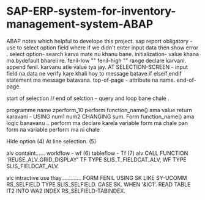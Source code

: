 # SAP-ERP-system-for-inventory-management-system-ABAP
ABAP notes which helpful to develope this project.
sap report
obligatory - use to select option field where if we didn't enter input data then show error .
select option- search karva mate nu khanu bane.
initialization- value khana ma bydefault bhareli re. fenil-low ""  fenil-high "" range declare karvani. append fenil. karvanu atle value tya jay.
AT SELECTION-SCREEN - input field na data ne verify kare khali hoy to message batave.if elseif endif statement ma message batavana.
top-of-page - attribute na name. end-of-page.

start of selection // end of selction - query and loop bane chale .

programme name zperform_10
perform function_name() ama value return karavani - USING num1 num2 CHANGING sum.
Form function_name() ama logic banavanu .. 
perform ma declare karela variable form ma chale pan form na variable perform ma ni chale

 
Hide option  (4)
At line selection. (5)


alv containt......
workflow - wf  (6)
tableflow - Tf  (7)  alv
CALL FUNCTION 'REUSE_ALV_GRID_DISPLAY' 
TF TYPE SLIS_T_FIELDCAT_ALV,
WF TYPE SLIS_FIELDCAT_ALV.

alc intractive use thay.............
FORM FENIL USING SK LIKE SY-UCOMM RS_SELFIELD TYPE SLIS_SELFIELD.
    CASE SK.
      WHEN '&IC1'.
        READ TABLE IT2 INTO WA2 INDEX RS_SELFIELD-TABINDEX.

